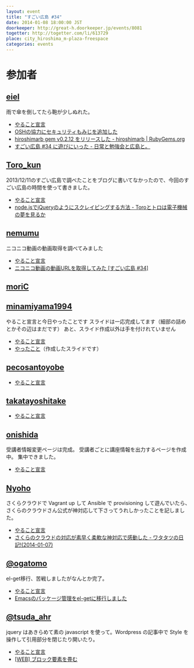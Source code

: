```yaml
---
layout: event
title: "すごい広島 #34"
date: 2014-01-08 18:00:00 JST
doorkeeper: http://great-h.doorkeeper.jp/events/8081
togetter: http://togetter.com/li/613729
place: city_hiroshima_m-plaza-freespace
categories: events
---
```


# 参加者


## [eiel](http://eiel.info/)

雨で傘を倒してたら鞄が少しぬれた。

* [やること宣言](https://github.com/great-h/great-h.github.io/issues/537)
* [OSHの協力にセキュリティもみじを追加した](https://github.com/osh-2014/osh-2014.github.com/pull/21)
* [hiroshimarb gem v0.2.12 をリリースした - hiroshimarb | RubyGems.org](http://rubygems.org/gems/hiroshimarb)
* [すごい広島 #34 に遊びにいった - 日常と勉強会と広島と。](http://eielh-life.tumblr.com/post/72666139525/34)


## [Toro_kun](https://twitter.com/Toro_kun)

2013/12/11のすごい広島で調べたことをブログに書いてなかったので、今回のすごい広島の時間を使って書きました。

* [やること宣言](https://github.com/great-h/great-h.github.io/issues/544)
* [node.jsでjQueryのようにスクレイピングする方法 - Toroとトロは電子機械の夢を見るか](http://106n.net/toro/blog/?p=1284)


## [nemumu](https://github.com/nemumu)

ニコニコ動画の動画取得を調べてみました

* [やること宣言](https://github.com/great-h/great-h.github.io/issues/534)
* [ニコニコ動画の動画URLを取得してみた [すごい広島 #34]](http://nemumu.hateblo.jp/entry/2014/01/09/040642)


## [moriC](https://github.com/moriC)


## [minamiyama1994](https://github.com/minamiyama1994)

やること宣言と今日やったことです
スライドは一応完成してます（細部の詰めとかその辺はまだです）
あと、スライド作成以外は手を付けれていません

* [やること宣言](https://github.com/great-h/great-h.github.io/issues/533)
* [やったこと](https://docs.google.com/presentation/d/1P9m31wuo2TJ3OvmWxSp6nA9_NvL7riSoIm59CcuNVMw/edit?usp=sharing)（作成したスライドです）


## [pecosantoyobe](http://twitter.com/pecosantoyobe)

* [やること宣言](https://github.com/great-h/great-h.github.io/issues/542)


## [takatayoshitake](http://twitter.com/takatayoshitake)

* [やること宣言](https://github.com/great-h/great-h.github.io/issues/543)


## [onishida](http://twitter.com/onishida)

受講者情報変更ページは完成。
受講者ごとに講座情報を出力するページを作成中。
集中できました。

* [やること宣言](https://github.com/great-h/great-h.github.io/issues/539)


## [Nyoho](http://nyoho.jp/)

さくらクラウドで Vagrant up して Ansible で provisioning して遊んでいたら、さくらのクラウドさん公式が神対応して下さってうれしかったことを記しました。

* [やること宣言](https://github.com/great-h/great-h.github.io/issues/532)
* [さくらのクラウドの対応が素早く柔軟な神対応で感動した - ワタタツの日記!(2014-01-07)](http://kita.dyndns.org/diary/?date=20140107#p01)


## [@ogatomo](https://twitter.com/ogatomo)

el-get移行、苦戦しましたがなんとか完了。

* [やること宣言](https://github.com/great-h/great-h.github.io/issues/530)
* [Emacsのパッケージ管理をel-getに移行しました](http://blog.ogatomo.com/blog/2014/01/08/migration-to-el-get/)


## [@tsuda_ahr](https://twitter.com/tsuda_ahr)

jquery はあきらめて素の javascript を使って。Wordpress の記事中で Style を操作して引用部分を閉じたり開いたり。

* [やること宣言](https://github.com/great-h/great-h.github.io/issues/540)
* [\[WEB\] ブロック要素を畳む](http://ooltcloud.expressweb.jp/201401/article_18013603.html)


